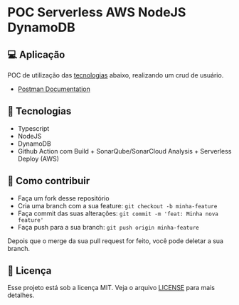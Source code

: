 # POC Serverless AWS NodeJS DynamoDB

## 💻 Aplicação

POC de utilização das [tecnologias](#tecnologias) abaixo, realizando um crud de usuário.

* [Postman Documentation](https://documenter.getpostman.com/view/1076313/TzzGJEDo)

## 🚀 Tecnologias

- Typescript
- NodeJS
- DynamoDB
- Github Action com Build + SonarQube/SonarCloud Analysis + Serverless Deploy (AWS)

## 🤔 Como contribuir

- Faça um fork desse repositório
- Cria uma branch com a sua feature: `git checkout -b minha-feature`
- Faça commit das suas alterações: `git commit -m 'feat: Minha nova feature'`
- Faça push para a sua branch: `git push origin minha-feature`

Depois que o merge da sua pull request for feito, você pode deletar a sua branch.

## 📝 Licença

Esse projeto está sob a licença MIT. Veja o arquivo [LICENSE](LICENSE) para mais detalhes.

